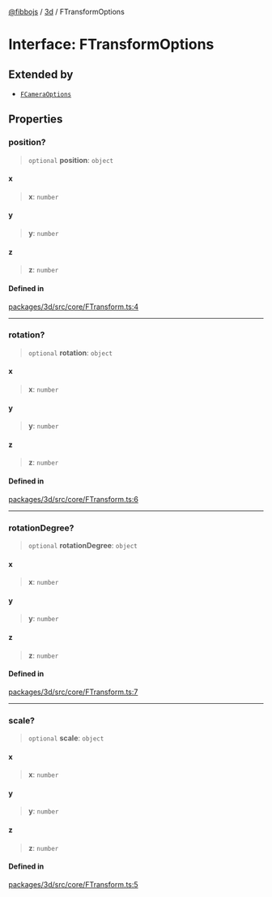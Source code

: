 [@fibbojs](/api/index) / [3d](/api/3d) / FTransformOptions

# Interface: FTransformOptions

## Extended by

- [`FCameraOptions`](FCameraOptions.md)

## Properties

### position?

> `optional` **position**: `object`

#### x

> **x**: `number`

#### y

> **y**: `number`

#### z

> **z**: `number`

#### Defined in

[packages/3d/src/core/FTransform.ts:4](https://github.com/fibbojs/fibbo/blob/661c4959fa5749d0db5d94ebb84036f7231634a4/packages/3d/src/core/FTransform.ts#L4)

***

### rotation?

> `optional` **rotation**: `object`

#### x

> **x**: `number`

#### y

> **y**: `number`

#### z

> **z**: `number`

#### Defined in

[packages/3d/src/core/FTransform.ts:6](https://github.com/fibbojs/fibbo/blob/661c4959fa5749d0db5d94ebb84036f7231634a4/packages/3d/src/core/FTransform.ts#L6)

***

### rotationDegree?

> `optional` **rotationDegree**: `object`

#### x

> **x**: `number`

#### y

> **y**: `number`

#### z

> **z**: `number`

#### Defined in

[packages/3d/src/core/FTransform.ts:7](https://github.com/fibbojs/fibbo/blob/661c4959fa5749d0db5d94ebb84036f7231634a4/packages/3d/src/core/FTransform.ts#L7)

***

### scale?

> `optional` **scale**: `object`

#### x

> **x**: `number`

#### y

> **y**: `number`

#### z

> **z**: `number`

#### Defined in

[packages/3d/src/core/FTransform.ts:5](https://github.com/fibbojs/fibbo/blob/661c4959fa5749d0db5d94ebb84036f7231634a4/packages/3d/src/core/FTransform.ts#L5)
